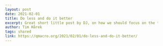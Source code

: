 ```yaml
---
layout: post
date: 2021-02-01 
title: Do less and do it better
excerpt: Great short little post by DJ, on how we should focus on the tools we use the most, and learn more about them. 
author: Tim Hårek
tags: shared 
link: https://qmacro.org/2021/02/01/do-less-and-do-it-better/
---
```


